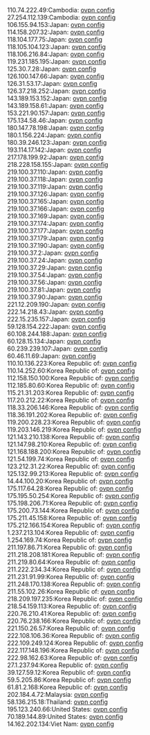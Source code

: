 110.74.222.49:Cambodia: [ovpn config](vpn/110_74_222_49.ovpn)  
27.254.112.139:Cambodia: [ovpn config](vpn/27_254_112_139.ovpn)  
106.155.94.153:Japan: [ovpn config](vpn/106_155_94_153.ovpn)  
114.158.207.32:Japan: [ovpn config](vpn/114_158_207_32.ovpn)  
118.104.177.75:Japan: [ovpn config](vpn/118_104_177_75.ovpn)  
118.105.104.123:Japan: [ovpn config](vpn/118_105_104_123.ovpn)  
118.106.216.84:Japan: [ovpn config](vpn/118_106_216_84.ovpn)  
119.231.185.195:Japan: [ovpn config](vpn/119_231_185_195.ovpn)  
125.30.7.28:Japan: [ovpn config](vpn/125_30_7_28.ovpn)  
126.100.147.66:Japan: [ovpn config](vpn/126_100_147_66.ovpn)  
126.31.53.17:Japan: [ovpn config](vpn/126_31_53_17.ovpn)  
126.37.218.252:Japan: [ovpn config](vpn/126_37_218_252.ovpn)  
143.189.153.152:Japan: [ovpn config](vpn/143_189_153_152.ovpn)  
143.189.158.61:Japan: [ovpn config](vpn/143_189_158_61.ovpn)  
153.221.90.157:Japan: [ovpn config](vpn/153_221_90_157.ovpn)  
175.134.58.46:Japan: [ovpn config](vpn/175_134_58_46.ovpn)  
180.147.78.198:Japan: [ovpn config](vpn/180_147_78_198.ovpn)  
180.1.156.224:Japan: [ovpn config](vpn/180_1_156_224.ovpn)  
180.39.246.123:Japan: [ovpn config](vpn/180_39_246_123.ovpn)  
193.114.17.142:Japan: [ovpn config](vpn/193_114_17_142.ovpn)  
217.178.199.92:Japan: [ovpn config](vpn/217_178_199_92.ovpn)  
218.228.158.155:Japan: [ovpn config](vpn/218_228_158_155.ovpn)  
219.100.37.110:Japan: [ovpn config](vpn/219_100_37_110.ovpn)  
219.100.37.118:Japan: [ovpn config](vpn/219_100_37_118.ovpn)  
219.100.37.119:Japan: [ovpn config](vpn/219_100_37_119.ovpn)  
219.100.37.126:Japan: [ovpn config](vpn/219_100_37_126.ovpn)  
219.100.37.165:Japan: [ovpn config](vpn/219_100_37_165.ovpn)  
219.100.37.166:Japan: [ovpn config](vpn/219_100_37_166.ovpn)  
219.100.37.169:Japan: [ovpn config](vpn/219_100_37_169.ovpn)  
219.100.37.174:Japan: [ovpn config](vpn/219_100_37_174.ovpn)  
219.100.37.177:Japan: [ovpn config](vpn/219_100_37_177.ovpn)  
219.100.37.179:Japan: [ovpn config](vpn/219_100_37_179.ovpn)  
219.100.37.190:Japan: [ovpn config](vpn/219_100_37_190.ovpn)  
219.100.37.2:Japan: [ovpn config](vpn/219_100_37_2.ovpn)  
219.100.37.24:Japan: [ovpn config](vpn/219_100_37_24.ovpn)  
219.100.37.29:Japan: [ovpn config](vpn/219_100_37_29.ovpn)  
219.100.37.54:Japan: [ovpn config](vpn/219_100_37_54.ovpn)  
219.100.37.56:Japan: [ovpn config](vpn/219_100_37_56.ovpn)  
219.100.37.81:Japan: [ovpn config](vpn/219_100_37_81.ovpn)  
219.100.37.90:Japan: [ovpn config](vpn/219_100_37_90.ovpn)  
221.12.209.190:Japan: [ovpn config](vpn/221_12_209_190.ovpn)  
222.14.218.43:Japan: [ovpn config](vpn/222_14_218_43.ovpn)  
222.15.235.157:Japan: [ovpn config](vpn/222_15_235_157.ovpn)  
59.128.154.222:Japan: [ovpn config](vpn/59_128_154_222.ovpn)  
60.108.244.188:Japan: [ovpn config](vpn/60_108_244_188.ovpn)  
60.128.15.134:Japan: [ovpn config](vpn/60_128_15_134.ovpn)  
60.239.239.107:Japan: [ovpn config](vpn/60_239_239_107.ovpn)  
60.46.11.69:Japan: [ovpn config](vpn/60_46_11_69.ovpn)  
110.10.136.223:Korea Republic of: [ovpn config](vpn/110_10_136_223.ovpn)  
110.14.252.60:Korea Republic of: [ovpn config](vpn/110_14_252_60.ovpn)  
112.158.150.100:Korea Republic of: [ovpn config](vpn/112_158_150_100.ovpn)  
112.185.80.60:Korea Republic of: [ovpn config](vpn/112_185_80_60.ovpn)  
115.21.31.203:Korea Republic of: [ovpn config](vpn/115_21_31_203.ovpn)  
117.20.212.22:Korea Republic of: [ovpn config](vpn/117_20_212_22.ovpn)  
118.33.206.146:Korea Republic of: [ovpn config](vpn/118_33_206_146.ovpn)  
118.36.191.202:Korea Republic of: [ovpn config](vpn/118_36_191_202.ovpn)  
119.200.228.23:Korea Republic of: [ovpn config](vpn/119_200_228_23.ovpn)  
119.203.146.219:Korea Republic of: [ovpn config](vpn/119_203_146_219.ovpn)  
121.143.210.138:Korea Republic of: [ovpn config](vpn/121_143_210_138.ovpn)  
121.147.98.210:Korea Republic of: [ovpn config](vpn/121_147_98_210.ovpn)  
121.168.188.200:Korea Republic of: [ovpn config](vpn/121_168_188_200.ovpn)  
121.54.199.74:Korea Republic of: [ovpn config](vpn/121_54_199_74.ovpn)  
123.212.31.22:Korea Republic of: [ovpn config](vpn/123_212_31_22.ovpn)  
125.132.99.213:Korea Republic of: [ovpn config](vpn/125_132_99_213.ovpn)  
14.44.100.20:Korea Republic of: [ovpn config](vpn/14_44_100_20.ovpn)  
175.117.64.28:Korea Republic of: [ovpn config](vpn/175_117_64_28.ovpn)  
175.195.50.254:Korea Republic of: [ovpn config](vpn/175_195_50_254.ovpn)  
175.198.206.71:Korea Republic of: [ovpn config](vpn/175_198_206_71.ovpn)  
175.200.73.144:Korea Republic of: [ovpn config](vpn/175_200_73_144.ovpn)  
175.211.45.158:Korea Republic of: [ovpn config](vpn/175_211_45_158.ovpn)  
175.212.166.154:Korea Republic of: [ovpn config](vpn/175_212_166_154.ovpn)  
1.237.213.104:Korea Republic of: [ovpn config](vpn/1_237_213_104.ovpn)  
1.254.169.74:Korea Republic of: [ovpn config](vpn/1_254_169_74.ovpn)  
211.197.86.71:Korea Republic of: [ovpn config](vpn/211_197_86_71.ovpn)  
211.218.208.181:Korea Republic of: [ovpn config](vpn/211_218_208_181.ovpn)  
211.219.80.64:Korea Republic of: [ovpn config](vpn/211_219_80_64.ovpn)  
211.222.234.34:Korea Republic of: [ovpn config](vpn/211_222_234_34.ovpn)  
211.231.91.99:Korea Republic of: [ovpn config](vpn/211_231_91_99.ovpn)  
211.248.170.138:Korea Republic of: [ovpn config](vpn/211_248_170_138.ovpn)  
211.55.102.26:Korea Republic of: [ovpn config](vpn/211_55_102_26.ovpn)  
218.209.197.235:Korea Republic of: [ovpn config](vpn/218_209_197_235.ovpn)  
218.54.159.113:Korea Republic of: [ovpn config](vpn/218_54_159_113.ovpn)  
220.76.210.41:Korea Republic of: [ovpn config](vpn/220_76_210_41.ovpn)  
220.76.238.166:Korea Republic of: [ovpn config](vpn/220_76_238_166.ovpn)  
221.150.26.57:Korea Republic of: [ovpn config](vpn/221_150_26_57.ovpn)  
222.108.106.36:Korea Republic of: [ovpn config](vpn/222_108_106_36.ovpn)  
222.109.249.124:Korea Republic of: [ovpn config](vpn/222_109_249_124.ovpn)  
222.117.148.196:Korea Republic of: [ovpn config](vpn/222_117_148_196.ovpn)  
222.98.162.63:Korea Republic of: [ovpn config](vpn/222_98_162_63.ovpn)  
27.1.237.94:Korea Republic of: [ovpn config](vpn/27_1_237_94.ovpn)  
39.127.59.12:Korea Republic of: [ovpn config](vpn/39_127_59_12.ovpn)  
59.5.205.86:Korea Republic of: [ovpn config](vpn/59_5_205_86.ovpn)  
61.81.2.168:Korea Republic of: [ovpn config](vpn/61_81_2_168.ovpn)  
202.184.4.72:Malaysia: [ovpn config](vpn/202_184_4_72.ovpn)  
58.136.215.18:Thailand: [ovpn config](vpn/58_136_215_18.ovpn)  
195.123.240.66:United States: [ovpn config](vpn/195_123_240_66.ovpn)  
70.189.144.89:United States: [ovpn config](vpn/70_189_144_89.ovpn)  
14.162.202.134:Viet Nam: [ovpn config](vpn/14_162_202_134.ovpn)  
